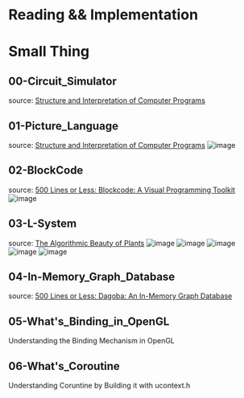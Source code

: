 # Reading && Implementation
# Small Thing
## 00-Circuit_Simulator
source:
[Structure and Interpretation of Computer Programs](https://mitp-content-server.mit.edu/books/content/sectbyfn/books_pres_0/6515/sicp.zip/index.html)
## 01-Picture_Language
source:
[Structure and Interpretation of Computer Programs](https://mitp-content-server.mit.edu/books/content/sectbyfn/books_pres_0/6515/sicp.zip/index.html)
![image](./01-picture_language/square_limit.jpg)
## 02-BlockCode
source:
[500 Lines or Less: Blockcode: A Visual Programming Toolkit](https://aosabook.org/en/500L/blockcode-a-visual-programming-toolkit.html)
![image](./02-blockcode/turtle.jpg)

## 03-L-System
source:
[The Algorithmic Beauty of Plants](https://www.semanticscholar.org/paper/The-Algorithmic-Beauty-of-Plants-Prusinkiewicz-Lindenmayer/bbbafedc32a441576322640b59b4fa42ef019430)
![image](./03-L_system/l0.jpg)
![image](./03-L_system/l1.jpg)
![image](./03-L_system/l2.jpg)
![image](./03-L_system/l3.jpg)
![image](./03-L_system/l4.jpg)

## 04-In-Memory_Graph_Database
source:
[500 Lines or Less: Dagoba: An In-Memory Graph Database](https://aosabook.org/en/500L/dagoba-an-in-memory-graph-database.html)

## 05-What's_Binding_in_OpenGL
  Understanding the Binding Mechanism in OpenGL

## 06-What's_Coroutine
  Understanding Coruntine by Building it with ucontext.h